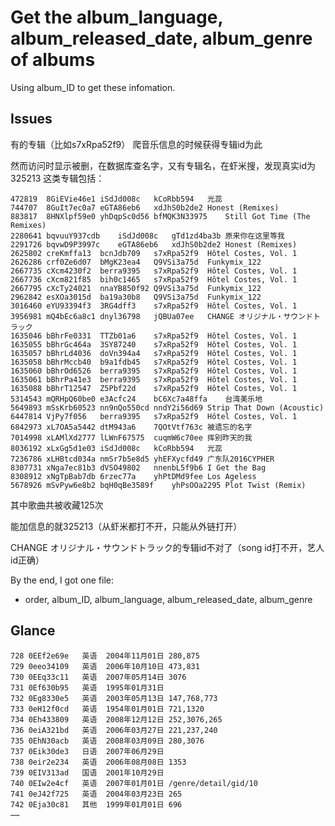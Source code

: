 
# Get the album_language, album_released_date, album_genre of albums

Using album_ID to get these infomation.

## Issues

有的专辑（比如s7xRpa52f9）
爬音乐信息的时候获得专辑id为此

然而访问时显示被删，在数据库查名字，又有专辑名，在虾米搜，发现真实id为325213
这类专辑包括：


```
472819	8GiEVie46e1	iSdJd008c	kCoRbb594	光蕊
744707	8GuIt7ec0a7	eGTA86eb6	xdJhS0b2de2	Honest (Remixes)
883817	8HNXlpf59e0	yhDqpSc0d56	bfMQK3N33975	Still Got Time (The Remixes)
2280641	bqvuuY937cdb	iSdJd008c	gTd1zd4ba3b	原来你在这里等我
2291726	bqvwD9P3997c	eGTA86eb6	xdJhS0b2de2	Honest (Remixes)
2625802	creKmffa13	bcnJdb709	s7xRpa52f9	Hôtel Costes, Vol. 1
2626286	crf0Ze6d07	bMgK23ea4	Q9VSi3a75d	Funkymix_122
2667735	cXcm4230f2	berra9395	s7xRpa52f9	Hôtel Costes, Vol. 1
2667736	cXcm821f85	bih0c1465	s7xRpa52f9	Hôtel Costes, Vol. 1
2667795	cXcTy24021	nnaYB850f92	Q9VSi3a75d	Funkymix_122
2962842	esXOa3015d	ba19a30b8	Q9VSi3a75d	Funkymix_122
3016460	eYU93394f3	3RG4dff3	s7xRpa52f9	Hôtel Costes, Vol. 1
3956981	mQ4bEc6a8c1	dnyl36798	jQBUa07ee	CHANGE オリジナル・サウンドトラック
1635046	bBhrFe0331	TTZb01a6	s7xRpa52f9	Hôtel Costes, Vol. 1
1635055	bBhrGc464a	3SY87240	s7xRpa52f9	Hôtel Costes, Vol. 1
1635057	bBhrLd4036	doVn394a4	s7xRpa52f9	Hôtel Costes, Vol. 1
1635058	bBhrMccb40	b9a1fdb45	s7xRpa52f9	Hôtel Costes, Vol. 1
1635060	bBhrOd6526	berra9395	s7xRpa52f9	Hôtel Costes, Vol. 1
1635061	bBhrPa41e3	berra9395	s7xRpa52f9	Hôtel Costes, Vol. 1
1635088	bBhrT12547	Z5Pbf22d	s7xRpa52f9	Hôtel Costes, Vol. 1
5314543	mQRHpQ60be0	e3Acfc24	bC6Xc7a48ffa	台湾美乐地
5649893	mSsKrb60523	nn9nQo550cd	nndY2i56d69	Strip That Down (Acoustic)
6447814	VjPy7f056	berra9395	s7xRpa52f9	Hôtel Costes, Vol. 1
6842973	xL7OA5a5442	dtM943a6	7QOtVtf763c	被遗忘的名字
7014998	xLAMlXd2777	lLWnF67575	cuqmW6c70ee	挥别昨天的我
8036192	xLxGg5d1e03	iSdJd008c	kCoRbb594	光蕊
7236786	xLHBtcd034a	nmSr7b5e8d5	yhEFXycfd49	广东队2016CYPHER
8307731	xNga7ec81b3	dVSO49802	nnenbL5f9b6	I Get the Bag
8308912	xNgTpBab7db	6rzec77a	yhPtDMd9fee	Los Ageless
5678926	mSvPyw6e8b2	bqH0qBe3589f	yhPsOOa2295	Plot Twist (Remix)
```

其中歌曲共被收藏125次


能加信息的就325213（从虾米都打不开，只能从外链打开）

CHANGE オリジナル・サウンドトラック的专辑id不对了（song id打不开，艺人id正确）

By the end, I got one file:

* order, album_ID, album_language, album_released_date, album_genre


## Glance

```
728	0EEf2e69e	英语	2004年11月01日	280,875
729	0eeo34109	英语	2006年10月10日	473,831
730	0EEq33c11	英语	2007年05月14日	3076
731	0Ef630b95	英语	1995年01月31日	
732	0Eg8330e5	英语	2003年05月13日	147,768,773
733	0eH12f0cd	英语	1954年01月01日	721,1320
734	0Eh433809	英语	2008年12月12日	252,3076,265
736	0eiA321bd	英语	2006年03月27日	221,237,240
735	0EhN30acb	英语	2008年03月09日	280,3076
737	0Eik30de3	日语	2007年06月29日	
738	0eir2e234	英语	2006年08月08日	1353
739	0EIV313ad	国语	2001年10月29日	
740	0EIw2e4cf	英语	2007年01月01日	/genre/detail/gid/10
741	0eJ42f725	英语	2004年03月23日	265
742	0Eja30c81	其他	1999年01月01日	696
……
```
